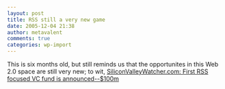 ```yaml
---
layout: post
title: RSS still a very new game
date: 2005-12-04 21:38
author: metavalent
comments: true
categories: wp-import
---
```

This is six months old, but still reminds us that the opportunites in this Web 2.0 space are still very new; to wit, <a href="http://www.siliconvalleywatcher.com/mt/archives/2005/06/were_off_to_the.php">SiliconValleyWatcher.com: First RSS focused VC fund is announced--$100m</a>

